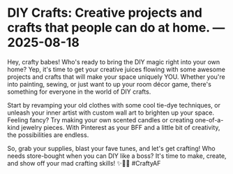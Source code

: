 # DIY Crafts: Creative projects and crafts that people can do at home. — 2025-08-18

Hey, crafty babes! Who's ready to bring the DIY magic right into your own home? Yep, it's time to get your creative juices flowing with some awesome projects and crafts that will make your space uniquely YOU. Whether you're into painting, sewing, or just want to up your room décor game, there's something for everyone in the world of DIY crafts.

Start by revamping your old clothes with some cool tie-dye techniques, or unleash your inner artist with custom wall art to brighten up your space. Feeling fancy? Try making your own scented candles or creating one-of-a-kind jewelry pieces. With Pinterest as your BFF and a little bit of creativity, the possibilities are endless.

So, grab your supplies, blast your fave tunes, and let's get crafting! Who needs store-bought when you can DIY like a boss? It's time to make, create, and show off your mad crafting skills! ✨🎨💖 #CraftyAF